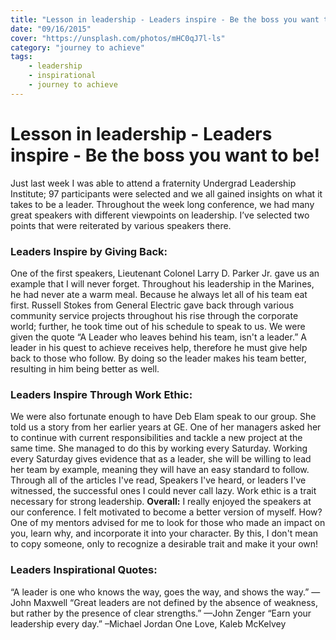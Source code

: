 ```yaml
---
title: "Lesson in leadership - Leaders inspire - Be the boss you want to be!"
date: "09/16/2015"
cover: "https://unsplash.com/photos/mHC0qJ7l-ls"
category: "journey to achieve"
tags:
    - leadership
    - inspirational
    - journey to achieve
---
```


# Lesson in leadership - Leaders inspire - Be the boss you want to be!

Just last week I was able to attend a fraternity Undergrad Leadership Institute; 97 participants were selected and we all gained insights on what it takes to be a leader. Throughout the week long conference, we had many great speakers with different viewpoints on leadership. I’ve selected two points that were reiterated by various speakers there.

### **Leaders Inspire by Giving Back:**

One of the first speakers, Lieutenant Colonel Larry D. Parker Jr. gave us an example that I will never forget. Throughout his leadership in the Marines, he had never ate a warm meal. Because he always let all of his team eat first. Russell Stokes from General Electric gave back through various community service projects throughout his rise through the corporate world; further, he took time out of his schedule to speak to us. We were given the quote “A Leader who leaves behind his team, isn't a leader.” A leader in his quest to achieve receives help, therefore he must give help back to those who follow. By doing so the leader makes his team better, resulting in him being better as well.

### **Leaders Inspire Through Work Ethic:**

We were also fortunate enough to have Deb Elam speak to our group. She told us a story from her earlier years at GE. One of her managers asked her to continue with current responsibilities and tackle a new project at the same time. She managed to do this by working every Saturday. Working every Saturday gives evidence that as a leader, she will be willing to lead her team by example, meaning they will have an easy standard to follow. Through all of the articles I've read, Speakers I've heard, or leaders I've witnessed, the successful ones I could never call lazy. Work ethic is a trait necessary for strong leadership. **Overall:** I really enjoyed the speakers at our conference. I felt motivated to become a better version of myself. How? One of my mentors advised for me to look for those who made an impact on you, learn why, and incorporate it into your character. By this, I don't mean to copy someone, only to recognize a desirable trait and make it your own!

### **Leaders Inspirational Quotes:**

“A leader is one who knows the way, goes the way, and shows the way.” —John Maxwell “Great leaders are not defined by the absence of weakness, but rather by the presence of clear strengths.” —John Zenger “Earn your leadership every day.” –Michael Jordan One Love, Kaleb McKelvey
